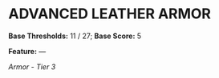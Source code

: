 ﻿---
tags:
  - Item
  - Armor
name: ADVANCED LEATHER ARMOR
base_thresholds: '11 / 27'
base_score: '5'
feat_name: 
feat_text: 
tier: 3
---

# ADVANCED LEATHER ARMOR

**Base Thresholds:** 11 / 27; **Base Score:** 5

**Feature:** —

*Armor - Tier 3*
